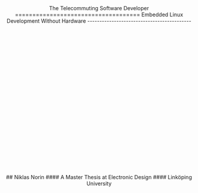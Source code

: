 <div style="height:25vh;"></div>
<center>
The Telecommuting Software Developer
====================================
Embedded Linux Development Without Hardware
-------------------------------------------
<div style="height:10vh;"></div>
## Niklas Norin
#### A Master Thesis at Electronic Design
#### Linköping University
</center>
<div style="height:25vh;"></div>
